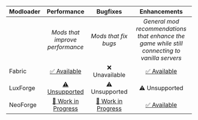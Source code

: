 | Modloader | Performance | Bugfixes | Enhancements |
| --- | :---: | :---: | :---: |
| | *Mods that improve performance* | *Mods that fix bugs* | *General mod recommendations that enhance the game while still connecting to vanilla servers* |
| Fabric | [✅ Available](fabric/optimizations.md) | ❌ Unavailable | [✅ Available](fabric/enhancements.md) |
| LuxForge | [⚠ Unsupported](forge/optimizations.md)| ⚠ Unsupported | ⚠ Unsupported |
| NeoForge | [🚧 Work in Progress](neo/optimizations.md) | [🚧 Work in Progress](neo/fixes.md) | [✅ Available](neo/enhancements.md) |
